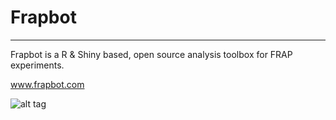 # Frapbot 

----

Frapbot is a R & Shiny based, open source analysis toolbox for FRAP experiments. 

www.frapbot.com



![alt tag](https://firebasestorage.googleapis.com/v0/b/rscriptmarket-66f49.appspot.com/o/statics%2Fgithub%2Ffrapbot_frontpage.jpg?alt=media&token=8e13462b-a8ad-431c-bebd-5b3fe83d4ef2)